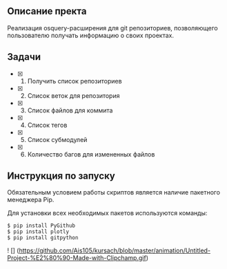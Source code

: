 ## Описание пректа

Реализация osquery-расширения для git репозиториев, позволяющего пользователю получать информацию о своих проектах.

## Задачи

- [x] 1. Получить список репозиториев
- [x] 2. Список веток для репозитория
- [x] 3. Список файлов для коммита
- [x] 4. Список тегов 
- [x] 5. Список субмодулей
- [x] 6. Количество багов для измененных файлов

## Инструкция по запуску

Обязательным условием работы скриптов является наличие пакетного менеджера Pip.

Для установки всех необходимых пакетов используются команды:

```ShellSession
$ pip install PyGithub
$ pip install plotly
$ pip install gitpython
```
! [] (https://github.com/Ais105/kursach/blob/master/animation/Untitled-Project-%E2%80%90-Made-with-Clipchamp.gif)


